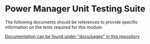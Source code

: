 # Power Manager Unit Testing Suite

The following documents should be references to provide specific information on the tests required for this module.

[Documentation can be found under "docs/pages" in this repository](L1_TestSpecification.md)

